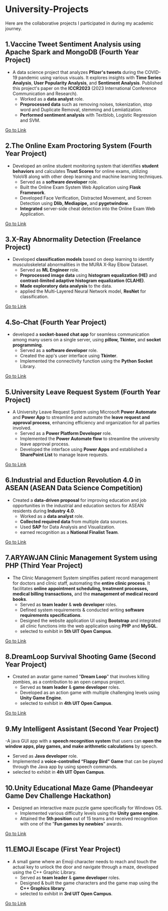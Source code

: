 # University-Projects
Here are the collaborative projects I participated in during my academic journey.

## 1.Vaccine Tweet Sentiment Analysis using Apache Spark and MongoDB (Fourth Year Project)
- A data science project that analyzes **Pfizer's tweets** during the COVID-19 pandemic using various visuals. It explores insights with **Time Series Analysis**, **User Popularity Analysis**, and **Sentiment Analysis**. Published this project's paper on the **ICCR2023** (2023 International Conference Communication and Research).
  - Worked as a **data analyst** role.
  - **Preprocessed data** such as removing noises, tokenization, stop word and Duplicate Removal, stemming and Lemiiatization.
  - **Performed sentiment analysis** with Textblob, Logistic Regression and SVM.

[Go to Link](https://github.com/aungkhantmyat/Vaccine-Tweets-Sentiment-Analysis)
## 2.The Online Exam Proctoring System (Fourth Year Project)
- Developed an online student monitoring system that identifies **student behaviors** and calculates **Trust Scores** for online exams, utilizing YoloV8 along with other deep learning and machine learning techniques.
  - Served as a **software developer** role.
  - Built the Online Exam System Web Application using **Flask Framework**.
  - Developed Face Verification, Distracted Movement, and Screen Detection using **Dlib, Mediapipe,** and **pygetwindow**. 
  - **Integrated** server-side cheat detection into the Online Exam Web Application.

[Go to Link](https://github.com/aungkhantmyat/The-Online-Exam-Proctor)
## 3.X-Ray Abnormality Detection (Freelance Project)
- Developed **classification models** based on deep learning to identify musculoskeletal abnormalities in the MURA X-Ray Elbow Dataset. 
  - Served as **ML Engineer** role.
  - **Preprocessed image data** using **histogram equalization (HE)** and **contrast-limited adaptive histogram equalization (CLAHE)**.
  - **Made exploratory data analysis** to the data.
  - applied the Multi-Layered Neural Network model, **ResNet** for classification.

[Go to Link](https://github.com/aungkhantmyat/MURA-ELBOW)
## 4.So-Chat (Fourth Year Project)
- developed a **socket-based chat app** for seamless communication among many users on a single server,  using **pillow, Tkinter,** and **socket programming**.
  - Served as a **software developer** role.
  - Created the app's user interface using **Tkinter**.
  - Implemented the connectivity function using the **Python Socket** Library.

[Go to Link](https://github.com/aungkhantmyat/So_Chat)
## 5.University Leave Request System (Fourth Year Project)
- A University Leave Request System using Microsoft **Power Automate** and **Power App** to streamline and automate the **leave request and approval process**, enhancing efficiency and organization for all parties involved.
  - Served as a **Power Platform Developer** role.
  - Implemented the **Power Automate flow** to streamline the university leave approval process. 
  - Developed the interface using **Power Apps** and established a **SharePoint List** to manage leave requests.

[Go to Link](https://github.com/aungkhantmyat/University-Leave-Request-System)
## 6.Industrial and Eduction Revolution 4.0 in ASEAN (ASEAN Data Science Competition)
- Created a **data-driven proposal** for improving education and job opportunities in the industrial and education sectors for ASEAN residents during **Industry 4.0**. 
  - Worked as a **data analyst** role.
  - **Collected required data** from multiple data sources.
  - Used **SAP** for Data Analysis and Visualization.
  - earned recognition as a **National Finalist Team**.

[Go to Link](https://github.com/aungkhantmyat/asean-data-science-2020)
## 7.ARYAWJAN Clinic Management System using PHP (Third Year Project)
- The Clinic Management System simplifies patient record management for doctors and clinic staff, automating the **entire clinic process**. It facilitates **online appointment scheduling, treatment processes, medical billing transactions,** and the **management of medical record books**.
  - Served as **team leader** & **web developer** roles.
  - Defined system requirements & conducted writing **software requirements specifications**.
  - Designed the website application UI using **Bootstrap** and integrated all clinic functions into the web application using **PHP** and **MySQL**.
  - selected to exhibit in **5th UIT Open Campus**.

[Go to Link](https://github.com/aungkhantmyat/ARYAWJAN-Clinic-Management-System)
## 8.DreamLoop Survival Shooting Game (Second Year Project)
- Created an avatar game named "**Dream Loop**" that involves killing zombies, as a contribution to an open campus project. 
  - Served as **team leader** & **game developer** roles.
  - Developed as an action game with multiple challenging levels using **Unity Game Engine**.
  - selected to exhibit in **4th UIT Open Campus**.

[Go to Link](https://github.com/aungkhantmyat/DreamLoop-Survival-Shooting-Game)
## 9.My Intelligent Assistant (Second Year Project)
-A java GUI app with a **speech recognition system** that users can **open the window apps, play games, and make arithmetic calculations** by speech.
  - Served as **Java developer** role.
  - Implemented a **voice-controlled “Flappy Bird” Game** that can be played through the Java app by using speech commands.
  - selected to exhibit in **4th UIT Open Campus**.

## 10.Unity Educational Maze Game (Phandeeyar Game Dev Challenge Hackathon)
- Designed an interactive maze puzzle game specifically for Windows OS.
  - Implemented various difficulty levels using the **Unity game engine**. 
  - Attained the **5th position** out of 15 teams and received recognition with one of the "**Fun games by newbies**" awards.
 
[Go to Link](https://github.com/aungkhantmyat/EMOJI-ESCAPE)
## 11.EMOJI Escape (First Year Project)
- A small game where an Emoji character needs to reach and touch the actual key to unlock the door and navigate through a maze, developed using the C++ Graphic Library.
  - Served as **team leader** & **game developer** roles.
  - Designed & built the game characters and the game map using the **C++ Graphics library**. 
  - selected to exhibit in **3rd UIT Open Campus**.

[Go to Link](https://github.com/aungkhantmyat/Key-Finding-Puzzle-Game)
